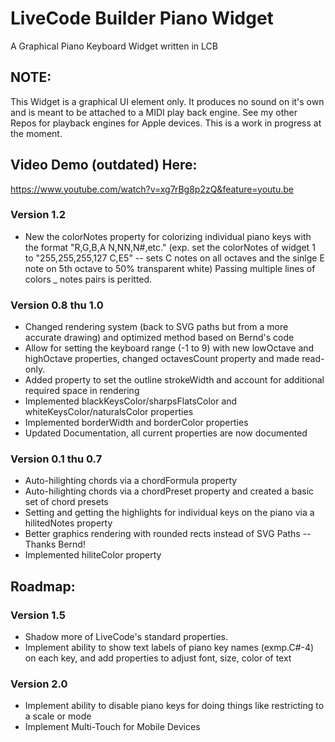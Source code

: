 # LiveCode Builder Piano Widget
A Graphical Piano Keyboard Widget written in LCB

## NOTE:

This Widget is a graphical UI element only. It produces no sound on it's own and is meant to be attached to a MIDI play back engine.
See my other Repos for playback engines for Apple devices. This is a work in progress at the moment.

## Video Demo (outdated) Here:
https://www.youtube.com/watch?v=xg7rBg8p2zQ&feature=youtu.be

### Version 1.2
- New the colorNotes property for colorizing individual piano keys with the format "R,G,B,A N,NN,N#,etc." 
(exp. set the colorNotes of widget 1 to "255,255,255,127 C,E5" -- sets C notes on all octaves and the sinlge E note on 5th octave to 50% transparent white)
Passing multiple lines of colors _ notes pairs is peritted.

### Version 0.8 thu 1.0
- Changed rendering system (back to SVG paths but from a more accurate drawing) and optimized method based on Bernd's code
- Allow for setting the keyboard range (-1 to 9) with new lowOctave and highOctave properties, changed octavesCount property and made read-only.
- Added property to set the outline strokeWidth and account for additional required space in rendering
- Implemented blackKeysColor/sharpsFlatsColor and whiteKeysColor/naturalsColor properties
- Implemented borderWidth and borderColor properties
- Updated Documentation, all current properties are now documented

### Version 0.1 thu 0.7
- Auto-hilighting chords via a chordFormula property
- Auto-hilighting chords via a chordPreset property and created a basic set of chord presets
- Setting and getting the highlights for individual keys on the piano via a hilitedNotes property
- Better graphics rendering with rounded rects instead of SVG Paths -- Thanks Bernd!
- Implemented hiliteColor property

## Roadmap:

### Version 1.5
- Shadow more of LiveCode's standard properties.
- Implement ability to show text labels of piano key names (exmp.C#-4) on each key, and add properties to adjust font, size, color of text

### Version 2.0
- Implement ability to disable piano keys for doing things like restricting to a scale or mode
- Implement Multi-Touch for Mobile Devices
